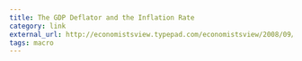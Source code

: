 ```yaml
---
title: The GDP Deflator and the Inflation Rate
category: link
external_url: http://economistsview.typepad.com/economistsview/2008/09/the-gdp-deflato.html
tags: macro
---
```

